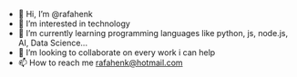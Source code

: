 - 👋 Hi, I’m @rafahenk
- 👀 I’m interested in technology
- 🌱 I’m currently learning programming languages like python, js, node.js, AI, Data Science...
- 💞️ I’m looking to collaborate on every work i can help
- 📫 How to reach me rafahenk@hotmail.com

<!---
rafahenk/rafahenk is a ✨ special ✨ repository because its `README.md` (this file) appears on your GitHub profile.
You can click the Preview link to take a look at your changes.
--->
